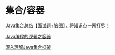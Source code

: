 # 集合/容器

[Java集合总结【面试题+脑图】，将知识点一网打尽！](https://juejin.im/post/5ad40593f265da23750759ad)

[Java编程的逻辑之容器](https://www.cnblogs.com/swiftma/tag/%E5%AE%B9%E5%99%A8%E7%B1%BB/)

[深入理解Java集合框架](https://github.com/CarpenterLee/JCFInternals)

